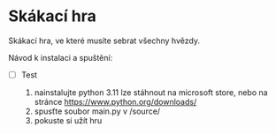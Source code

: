 # Skákací hra

Skákací hra, ve které musíte sebrat všechny hvězdy.


Návod k instalaci a spuštění:
- [ ] Test
    
    1) nainstalujte python 3.11
        lze stáhnout na microsoft store, nebo na stránce https://www.python.org/downloads/    
    2) spusťte soubor main.py v /source/
    3) pokuste si užít hru
